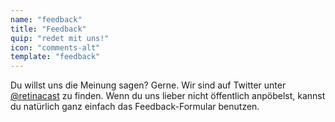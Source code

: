 ```yaml
---
name: "feedback"
title: "Feedback"
quip: "redet mit uns!"
icon: "comments-alt"
template: "feedback"
---
```

Du willst uns die Meinung sagen? Gerne. Wir sind auf Twitter unter [@retinacast]( http://twitter.com/retinacast ) zu finden. Wenn du uns lieber nicht öffentlich anpöbelst, kannst du natürlich ganz einfach das Feedback-Formular benutzen.
